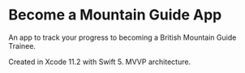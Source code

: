 # Become a Mountain Guide App 

An app to track your progress to becoming a British Mountain Guide Trainee. 

Created in Xcode 11.2 with Swift 5. MVVP architecture.
